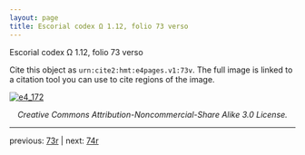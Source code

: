 ```yaml
---
layout: page
title: Escorial codex Ω 1.12, folio 73 verso
---
```


Escorial codex Ω 1.12, folio 73 verso

Cite this object as `urn:cite2:hmt:e4pages.v1:73v`.  The full image is linked to a citation tool you can use to cite regions of the image.

[![e4_172](http://www.homermultitext.org/iipsrv?IIIF=/project/homer/pyramidal/deepzoom/hmt/e4img/2017a/e4_172.tif/full/800,/0/default.jpg)](http://www.homermultitext.org/ict2/?urn=urn:cite2:hmt:e4img.2017a:e4_172) 

<p style="text-align: center; font-style: italic;">Creative Commons Attribution-Noncommercial-Share Alike 3.0 License.</p>

---

previous: [73r](../73r/) | next: [74r](../74r/)